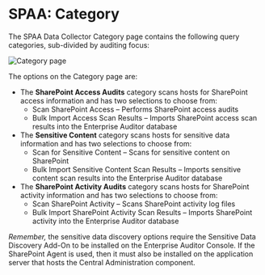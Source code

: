 # SPAA: Category

The SPAA Data Collector Category page contains the following query categories, sub-divided by
auditing focus:

![Category page](/img/versioned_docs/enterpriseauditor_11.6/enterpriseauditor/admin/datacollector/adinventory/category.webp)

The options on the Category page are:

- The **SharePoint Access Audits** category scans hosts for SharePoint access information and has
  two selections to choose from:
    - Scan SharePoint Access – Performs SharePoint access audits
    - Bulk Import Access Scan Results – Imports SharePoint access scan results into the Enterprise
      Auditor database
- The **Sensitive Content** category scans hosts for sensitive data information and has two
  selections to choose from:
    - Scan for Sensitive Content – Scans for sensitive content on SharePoint
    - Bulk Import Sensitive Content Scan Results – Imports sensitive content scan results into the
      Enterprise Auditor database
- The **SharePoint Activity Audits** category scans hosts for SharePoint activity information and
  has two selections to choose from:
    - Scan SharePoint Activity – Scans SharePoint activity log files
    - Bulk Import SharePoint Activity Scan Results – Imports SharePoint activity into the Enterprise
      Auditor database

_Remember,_ the sensitive data discovery options require the Sensitive Data Discovery Add-On to be
installed on the Enterprise Auditor Console. If the SharePoint Agent is used, then it must also be
installed on the application server that hosts the Central Administration component.
